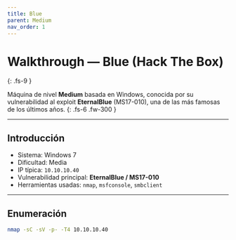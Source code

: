 ```yaml
---
title: Blue
parent: Medium
nav_order: 1
---
```


# Walkthrough — Blue (Hack The Box)
{: .fs-9 }

Máquina de nivel **Medium** basada en Windows, conocida por su vulnerabilidad al exploit **EternalBlue** (MS17-010), una de las más famosas de los últimos años.
{: .fs-6 .fw-300 }

---

## Introducción

- Sistema: Windows 7
- Dificultad: Media
- IP típica: `10.10.10.40`
- Vulnerabilidad principal: **EternalBlue / MS17-010**
- Herramientas usadas: `nmap`, `msfconsole`, `smbclient`

---

## Enumeración

```bash
nmap -sC -sV -p- -T4 10.10.10.40
